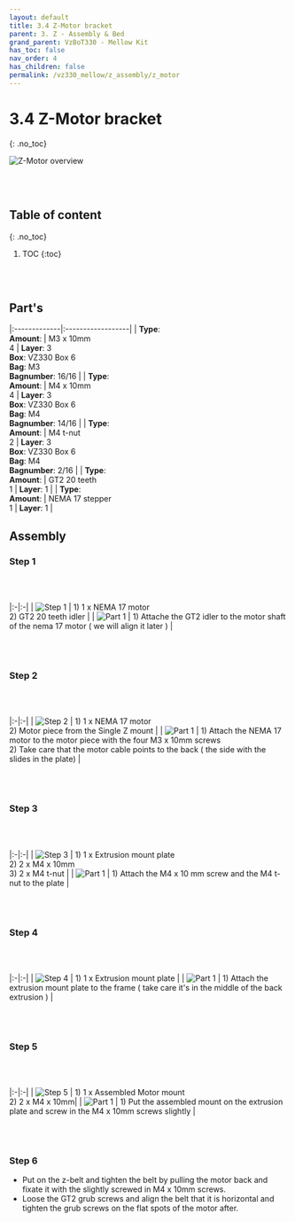 ```yaml
---
layout: default
title: 3.4 Z-Motor bracket
parent: 3. Z - Assembly & Bed
grand_parent: VzBoT330 - Mellow Kit
has_toc: false
nav_order: 4
has_children: false
permalink: /vz330_mellow/z_assembly/z_motor
---
```


# 3.4 Z-Motor bracket
{: .no_toc}

![Z-Motor overview](../../assets/images/manual/vz330_mellow/z_assembly/z_motor/overview.png)

<br>
<br>

## Table of content
{: .no_toc}

1. TOC
{:toc}

<br>
<br>

## Part's

|:-------------|:------------------|
| **Type**: <br> **Amount**: | M3 x 10mm <br> 4 | **Layer**: 3 <br> **Box**: VZ330 Box 6 <br> **Bag**: M3 <br> **Bagnumber**: 16/16 |
| **Type**: <br> **Amount**: | M4 x 10mm <br> 4 | **Layer**: 3 <br> **Box**: VZ330 Box 6 <br> **Bag**: M4 <br> **Bagnumber**: 14/16 |
| **Type**: <br> **Amount**: | M4 t-nut <br> 2 | **Layer**: 3 <br> **Box**: VZ330 Box 6 <br> **Bag**: M4 <br> **Bagnumber**: 2/16 |
| **Type**: <br> **Amount**: | GT2 20 teeth <br> 1 | **Layer**: 1 |
| **Type**: <br> **Amount**: | NEMA 17 stepper <br> 1 | **Layer**: 1 |

## Assembly

### Step 1

<br>
<br>

|:-|:-|
| ![Step 1](../../assets/images/manual/vz330_mellow/z_assembly/z_motor/step1.png) | 1) 1 x NEMA 17 motor <br> 2) GT2 20 teeth idler |
| ![Part 1](../../assets/images/manual/vz330_mellow/z_assembly/z_motor/step1_part1.png) | 1) Attache the GT2 idler to the motor shaft of the nema 17 motor ( we will align it later ) |

<br>
<br>

### Step 2

<br>
<br>

|:-|:-|
| ![Step 2](../../assets/images/manual/vz330_mellow/z_assembly/z_motor/step2.png) | 1) 1 x NEMA 17 motor <br> 2) Motor piece from the Single Z mount |
| ![Part 1](../../assets/images/manual/vz330_mellow/z_assembly/z_motor/step2_part1.png) | 1) Attach the NEMA 17 motor to the motor piece with the four M3 x 10mm screws <br> 2) Take care that the motor cable points to the back ( the side with the slides in the plate) |

<br>
<br>

### Step 3

<br>
<br>

|:-|:-|
| ![Step 3](../../assets/images/manual/vz330_mellow/z_assembly/z_motor/step1.png) | 1) 1 x Extrusion mount plate <br> 2) 2 x M4 x 10mm <br> 3) 2 x M4 t-nut |
| ![Part 1](../../assets/images/manual/vz330_mellow/z_assembly/z_motor/step1_part1.png) | 1) Attach the M4 x 10 mm screw and the M4 t-nut to the plate |

<br>
<br>

### Step 4

<br>
<br>

|:-|:-|
| ![Step 4](../../assets/images/manual/vz330_mellow/z_assembly/z_motor/step1.png) | 1) 1 x Extrusion mount plate |
| ![Part 1](../../assets/images/manual/vz330_mellow/z_assembly/z_motor/step1_part1.png) | 1) Attach the extrusion mount plate to the frame ( take care it's in the middle of the back extrusion ) |

<br>
<br>

### Step 5

<br>
<br>

|:-|:-|
| ![Step 5](../../assets/images/manual/vz330_mellow/z_assembly/z_motor/step1.png) | 1) 1 x Assembled Motor mount <br> 2) 2 x M4 x 10mm|
| ![Part 1](../../assets/images/manual/vz330_mellow/z_assembly/z_motor/step1_part1.png) | 1) Put the assembled mount on the extrusion plate and screw in the M4 x 10mm screws slightly |

<br>
<br>

### Step 6

- Put on the z-belt and tighten the belt by pulling the motor back and fixate it with the slightly screwed in M4 x 10mm screws.
- Loose the GT2 grub screws and align the belt that it is horizontal and tighten the grub screws on the flat spots of the motor after.